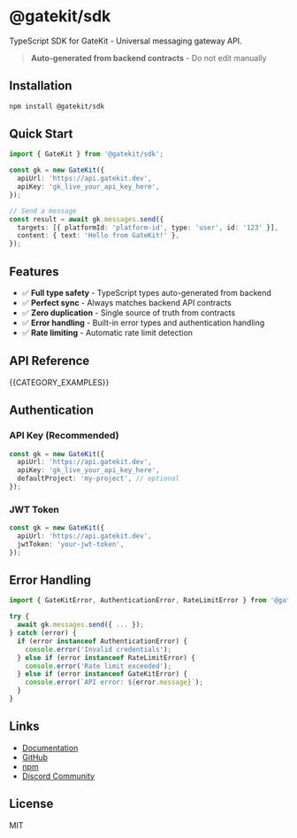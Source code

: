 # @gatekit/sdk

TypeScript SDK for GateKit - Universal messaging gateway API.

> **Auto-generated from backend contracts** - Do not edit manually

## Installation

```bash
npm install @gatekit/sdk
```

## Quick Start

```typescript
import { GateKit } from '@gatekit/sdk';

const gk = new GateKit({
  apiUrl: 'https://api.gatekit.dev',
  apiKey: 'gk_live_your_api_key_here',
});

// Send a message
const result = await gk.messages.send({
  targets: [{ platformId: 'platform-id', type: 'user', id: '123' }],
  content: { text: 'Hello from GateKit!' },
});
```

## Features

- ✅ **Full type safety** - TypeScript types auto-generated from backend
- ✅ **Perfect sync** - Always matches backend API contracts
- ✅ **Zero duplication** - Single source of truth from contracts
- ✅ **Error handling** - Built-in error types and authentication handling
- ✅ **Rate limiting** - Automatic rate limit detection

## API Reference

{{CATEGORY_EXAMPLES}}

## Authentication

### API Key (Recommended)

```typescript
const gk = new GateKit({
  apiUrl: 'https://api.gatekit.dev',
  apiKey: 'gk_live_your_api_key_here',
  defaultProject: 'my-project', // optional
});
```

### JWT Token

```typescript
const gk = new GateKit({
  apiUrl: 'https://api.gatekit.dev',
  jwtToken: 'your-jwt-token',
});
```

## Error Handling

```typescript
import { GateKitError, AuthenticationError, RateLimitError } from '@gatekit/sdk';

try {
  await gk.messages.send({ ... });
} catch (error) {
  if (error instanceof AuthenticationError) {
    console.error('Invalid credentials');
  } else if (error instanceof RateLimitError) {
    console.error('Rate limit exceeded');
  } else if (error instanceof GateKitError) {
    console.error(`API error: ${error.message}`);
  }
}
```

## Links

- [Documentation](https://docs.gatekit.dev)
- [GitHub](https://github.com/filipexyz/gatekit-sdk)
- [npm](https://www.npmjs.com/package/@gatekit/sdk)
- [Discord Community](https://discord.gg/bQPsvycW)

## License

MIT
